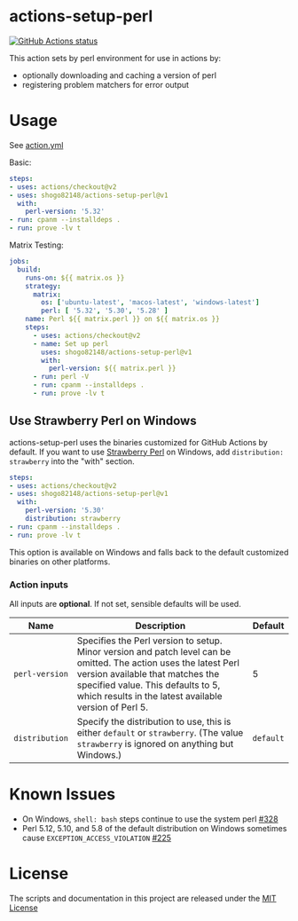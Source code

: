 # actions-setup-perl

<p align="left">
  <a href="https://github.com/shogo82148/actions-setup-perl/actions"><img alt="GitHub Actions status" src="https://github.com/shogo82148/actions-setup-perl/workflows/Main%20workflow/badge.svg"></a>
</p>

This action sets by perl environment for use in actions by:

- optionally downloading and caching a version of perl
- registering problem matchers for error output 

# Usage

See [action.yml](action.yml)

Basic:
```yaml
steps:
- uses: actions/checkout@v2
- uses: shogo82148/actions-setup-perl@v1
  with:
    perl-version: '5.32'
- run: cpanm --installdeps .
- run: prove -lv t
```

Matrix Testing:
```yaml
jobs:
  build:
    runs-on: ${{ matrix.os }}
    strategy:
      matrix:
        os: ['ubuntu-latest', 'macos-latest', 'windows-latest']
        perl: [ '5.32', '5.30', '5.28' ]
    name: Perl ${{ matrix.perl }} on ${{ matrix.os }}
    steps:
      - uses: actions/checkout@v2
      - name: Set up perl
        uses: shogo82148/actions-setup-perl@v1
        with:
          perl-version: ${{ matrix.perl }}
      - run: perl -V
      - run: cpanm --installdeps .
      - run: prove -lv t
```

## Use Strawberry Perl on Windows

actions-setup-perl uses the binaries customized for GitHub Actions by default.
If you want to use [Strawberry Perl](http://strawberryperl.com/) on Windows, add `distribution: strawberry` into the "with" section.

```yaml
steps:
- uses: actions/checkout@v2
- uses: shogo82148/actions-setup-perl@v1
  with:
    perl-version: '5.30'
    distribution: strawberry
- run: cpanm --installdeps .
- run: prove -lv t
```

This option is available on Windows and falls back to the default customized binaries on other platforms.

### Action inputs

All inputs are **optional**. If not set, sensible defaults will be used.

| Name | Description | Default |
| --- | --- | --- |
| `perl-version` | Specifies the Perl version to setup. Minor version and patch level can be omitted. The action uses the latest Perl version available that matches the specified value. This defaults to 5, which results in the latest available version of Perl 5. | 5 |
| `distribution` | Specify the distribution to use, this is either `default` or `strawberry`. (The value `strawberry` is ignored on anything but Windows.) | `default` |

# Known Issues

- On Windows, `shell: bash` steps continue to use the system perl [#328](https://github.com/shogo82148/actions-setup-perl/issues/328)
- Perl 5.12, 5.10, and 5.8 of the default distribution on Windows sometimes cause `EXCEPTION_ACCESS_VIOLATION` [#225](https://github.com/shogo82148/actions-setup-perl/issues/225)

# License

The scripts and documentation in this project are released under the [MIT License](LICENSE.md)
